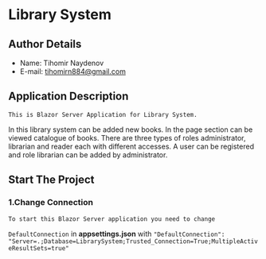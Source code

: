 # Library System

## Author Details

 - Name: Tihomir Naydenov
 - E-mail: <tihomirn884@gmail.com>

## Application Description

	This is Blazor Server Application for Library System.
In this library system can be added new books. In the page section can be viewed catalogue of books. 
There are three types of roles administrator, librarian and reader each with different accesses. A user can be registered and role librarian can be added by administrator.

## Start The Project

### 1.Change Connection

	To start this Blazor Server application you need to change
`DefaultConnection` in **appsettings.json** with `"DefaultConnection": "Server=.;Database=LibrarySystem;Trusted_Connection=True;MultipleActiveResultSets=true"`
